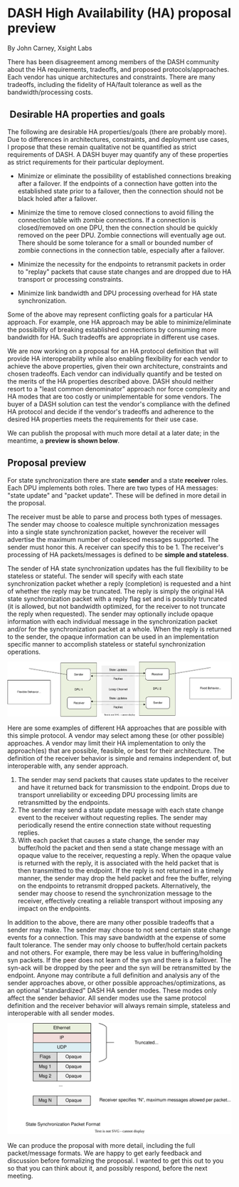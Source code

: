 # DASH High Availability (HA) proposal preview

By John Carney, Xsight Labs

There has been disagreement among members of the DASH community about the HA
requirements, tradeoffs, and proposed protocols/approaches. Each vendor has
unique architectures and constraints. There are many tradeoffs, including the
fidelity of HA/fault tolerance as well as the bandwidth/processing costs.

##  Desirable HA properties and goals

The following are desirable HA properties/goals (there are probably more). Due
to differences in architectures, constraints, and deployment use cases, I
propose that these remain qualitative not be quantified as strict requirements
of DASH. A DASH buyer may quantify any of these properties as strict
requirements for their particular deployment.

- Minimize or eliminate the possibility of established connections breaking
after a failover. If the endpoints of a connection have gotten into the
established state prior to a failover, then the connection should not be black
holed after a failover.

- Minimize the time to remove closed connections to avoid filling the connection
table with zombie connections. If a connection is closed/removed on one DPU,
then the connection should be quickly removed on the peer DPU. Zombie
connections will eventually age out. There should be some tolerance for a small
or bounded number of zombie connections in the connection table, especially
after a failover.

- Minimize the necessity for the endpoints to retransmit packets in order to
"replay" packets that cause state changes and are dropped due to HA transport or
processing constraints.

- Minimize link bandwidth and DPU processing overhead for HA state
synchronization.

Some of the above may represent conflicting goals for a particular HA approach.
For example, one HA approach may be able to minimize/eliminate the possibility
of breaking established connections by consuming more bandwidth for HA. Such
tradeoffs are appropriate in different use cases.

We are now working on a proposal for an HA protocol definition that will provide
HA interoperability while also enabling flexibility for each vendor to achieve
the above properties, given their own architecture, constraints and chosen
tradeoffs. Each vendor can individually quantify and be tested on the merits of
the HA properties described above. DASH should neither resort to a "least common
denominator" approach nor force complexity and HA modes that are too costly or
unimplementable for some vendors. The buyer of a DASH solution can test the
vendor's compliance with the defined HA protocol and decide if the vendor's
tradeoffs and adherence to the desired HA properties meets the requirements for
their use case.

We can publish the proposal with much more detail at a later date; in the
meantime, a **preview is shown below**.

## Proposal preview

For state synchronization there are state **sender** and a state **receiver**
roles. Each DPU implements both roles. There are two types of HA messages:
"state update" and "packet update". These will be defined in more detail in the
proposal.

The receiver must be able to parse and process both types of messages. The
sender may choose to coalesce multiple synchronization messages into a single
state synchronization packet, however the receiver will advertise the maximum
number of coalesced messages supported. The sender must honor this. A receiver
can specify this to be 1. The receiver's processing of HA packets/messages is
defined to be **simple and stateless**.

The sender of HA state synchronization updates has the full flexibility to be
stateless or stateful. The sender will specify with each state synchronization
packet whether a reply (completion) is requested and a hint of whether the reply
may be truncated. The reply is simply the original HA state synchronization
packet with a reply flag set and is possibly truncated (it is allowed, but not
bandwidth optimized, for the receiver to not truncate the reply when requested).
The sender may optionally include opaque information with each individual
message in the synchronization packet and/or for the synchronization packet at a
whole. When the reply is returned to the sender, the opaque information can be
used in an implementation specific manner to accomplish stateless or stateful
synchronization operations.

![ha-sync-operations](images/ha-sync-operations.svg)

Here are some examples of different HA approaches that are possible with this
simple protocol. A vendor may select among these (or other possible) approaches.
A vendor may limit their HA implementation to only the approach(es) that are
possible, feasible, or best for their architecture. The definition of the
receiver behavior is simple and remains independent of, but interoperable with,
any sender approach.

1. The sender may send packets that causes state updates to the receiver and
    have it returned back for transmission to the endpoint. Drops due to
    transport unreliability or exceeding DPU processing limits are retransmitted
    by the endpoints.
2. The sender may send a state update message with each state change event to
    the receiver without requesting replies. The sender may periodically resend
    the entire connection state without requesting replies.
3. With each packet that causes a state change, the sender may buffer/hold the
    packet and then send a state change message with an opaque value to the
    receiver, requesting a reply. When the opaque value is returned with the
    reply, it is associated with the held packet that is then transmitted to the
    endpoint. If the reply is not returned in a timely manner, the sender may
    drop the held packet and free the buffer, relying on the endpoints to
    retransmit dropped packets. Alternatively, the sender may choose to resend
    the synchronization message to the receiver, effectively creating a reliable
    transport without imposing any impact on the endpoints.

In addition to the above, there are many other possible tradeoffs that a sender
may make. The sender may choose to not send certain state change events for a
connection. This may save bandwidth at the expense of some fault tolerance. The
sender may only choose to buffer/hold certain packets and not others. For
example, there may be less value in buffering/holding syn packets. If the peer
does not learn of the syn and there is a failover. The syn-ack will be dropped
by the peer and the syn will be retransmitted by the endpoint. Anyone may
contribute a full definition and analysis any of the sender approaches above, or
other possible approaches/optimizations, as an optional "standardized" DASH HA
sender modes. These modes only affect the sender behavior. All sender modes use
the same protocol definition and the receiver behavior will always remain
simple, stateless and interoperable with all sender modes.

![ha-state-sync-packet-format](images/ha-state-sync-packet-format.svg)

We can produce the proposal with more detail, including the full packet/message
formats. We are happy to get early feedback and discussion before formalizing
the proposal. I wanted to get this out to you so that you can think about it,
and possibly respond, before the next meeting.
